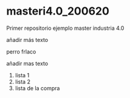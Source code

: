 # masteri4.0_200620
Primer repositorio ejemplo master industria 4.0

añadir más texto

perro
frlaco

añadir mas texto

1. lista 1
2. lista 2
3. lista de la compra

